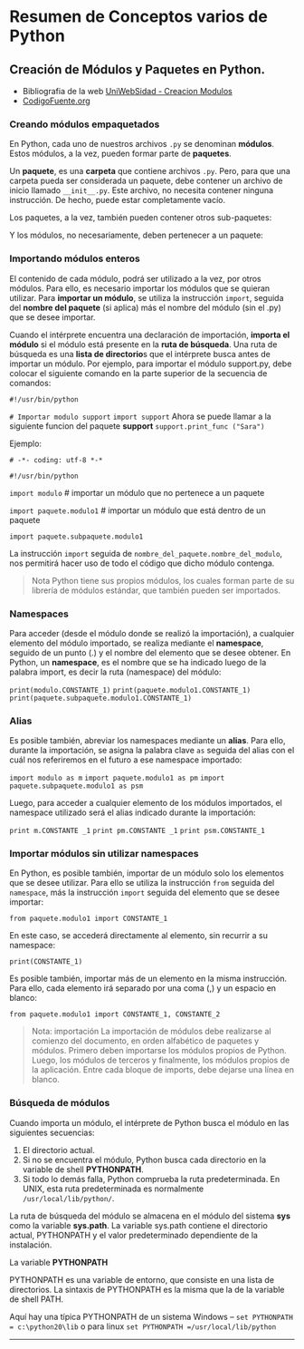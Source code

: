 # Resumen de Conceptos varios de Python

## Creación de Módulos y Paquetes en Python.
* Bibliografia de la web [UniWebSidad - Creacion Modulos](https://uniwebsidad.com/libros/python/capitulo-3/creando-modulos-empaquetados)
* [CodigoFuente.org](https://www.codigofuente.org/crear-e-importar-modulos-python/)


### Creando módulos empaquetados
En Python, cada uno de nuestros archivos `.py` se denominan **módulos**. Estos módulos, a la vez, pueden formar parte de **paquetes**.

Un **paquete**, es una **carpeta** que contiene archivos `.py`. Pero, para que una carpeta pueda ser considerada un paquete, debe contener un archivo 
de inicio llamado `__init__.py`. Este archivo, no necesita contener ninguna instrucción. De hecho, puede estar completamente vacío.

Los paquetes, a la vez, también pueden contener otros sub-paquetes:

Y los módulos, no necesariamente, deben pertenecer a un paquete:

### Importando módulos enteros

El contenido de cada módulo, podrá ser utilizado a la vez, por otros módulos. Para ello, es necesario importar los módulos que se quieran utilizar. 
Para **importar un módulo**, se utiliza la instrucción `import`, seguida del **nombre del paquete** (si aplica) más el nombre del módulo (sin el .py) 
que se desee importar.

Cuando el intérprete encuentra una declaración de importación, **importa el módulo** si el módulo está presente en la **ruta de búsqueda**. 
Una ruta de búsqueda es una **lista de directorio**s que el intérprete busca antes de importar un módulo. Por ejemplo, para importar el módulo support.py, debe colocar el siguiente comando en la parte superior de la secuencia de comandos:

`#!/usr/bin/python`

`# Importar modulo support`
`import support`
 Ahora se puede llamar a la siguiente funcion del paquete **support**
`support.print_func ("Sara")`



Ejemplo:

`# -*- coding: utf-8 *-*`

`#!/usr/bin/python`

`import modulo`          # importar un módulo que no pertenece a un paquete

`import paquete.modulo1` # importar un módulo que está dentro de un paquete

`import paquete.subpaquete.modulo1`

La instrucción `import` seguida de `nombre_del_paquete.nombre_del_modulo`, nos permitirá hacer uso de todo el código que dicho módulo contenga.

> Nota
> Python tiene sus propios módulos, los cuales forman parte de su librería de módulos estándar, que también pueden ser importados.

### Namespaces

Para acceder (desde el módulo donde se realizó la importación), a cualquier elemento del módulo importado, se realiza mediante el **namespace**, 
seguido de un punto (.) y el nombre del elemento que se desee obtener. En Python, un **namespace**, es el nombre que se ha indicado luego 
de la palabra import, es decir la ruta (namespace) del módulo:

`print(modulo.CONSTANTE_1)`
`print(paquete.modulo1.CONSTANTE_1)`
`print(paquete.subpaquete.modulo1.CONSTANTE_1)`

### Alias
Es posible también, abreviar los namespaces mediante un **alias**. Para ello, durante la importación, se asigna la palabra clave `as` seguida del alias 
con el cuál nos referiremos en el futuro a ese namespace importado:

`import modulo as m`
`import paquete.modulo1 as pm`
`import paquete.subpaquete.modulo1 as psm`

Luego, para acceder a cualquier elemento de los módulos importados, el namespace utilizado será el alias indicado durante la importación:

`print m.CONSTANTE _1`
`print pm.CONSTANTE _1`
`print psm.CONSTANTE_1`

### Importar módulos sin utilizar namespaces
En Python, es posible también, importar de un módulo solo los elementos que se desee utilizar. 
Para ello se utiliza la instrucción `from` seguida del `namespace`, más la instrucción `import` seguida del elemento que se desee importar:

`from paquete.modulo1 import CONSTANTE_1`

En este caso, se accederá directamente al elemento, sin recurrir a su namespace:

`print(CONSTANTE_1)`

Es posible también, importar más de un elemento en la misma instrucción. Para ello, cada elemento irá separado por una coma (,) y un espacio en blanco:

`from paquete.modulo1 import CONSTANTE_1, CONSTANTE_2`

>Nota: importación
La importación de módulos debe realizarse al comienzo del documento, en orden alfabético de paquetes y módulos.
Primero deben importarse los módulos propios de Python. Luego, los módulos de terceros y finalmente, los módulos propios de la aplicación.
Entre cada bloque de imports, debe dejarse una línea en blanco.

### Búsqueda de módulos
Cuando importa un módulo, el intérprete de Python busca el módulo en las siguientes secuencias:

1. El directorio actual.
1. Si no se encuentra el módulo, Python busca cada directorio en la variable de shell **PYTHONPATH**.
1. Si todo lo demás falla, Python comprueba la ruta predeterminada. En UNIX, esta ruta predeterminada es normalmente `/usr/local/lib/python/`.

La ruta de búsqueda del módulo se almacena en el módulo del sistema **sys** como la variable **sys.path**. La variable sys.path contiene el directorio actual, PYTHONPATH y el valor predeterminado dependiente de la instalación.

La variable **PYTHONPATH**

PYTHONPATH es una variable de entorno, que consiste en una lista de directorios. La sintaxis de PYTHONPATH es la misma que la de la variable de shell PATH.

Aquí hay una típica PYTHONPATH de un sistema Windows – `set PYTHONPATH = c:\python20\lib`
o para linux
`set PYTHONPATH =/usr/local/lib/python`

-------
